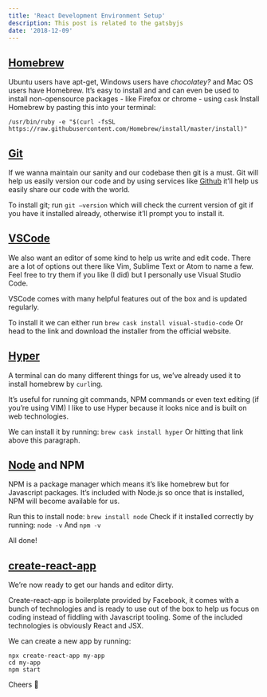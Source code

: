 ```yaml
---
title: 'React Development Environment Setup'
description: This post is related to the gatsbyjs
date: '2018-12-09'
---
```


<!-- ## Table of Contents

- [homebrew](#homebrew)
- [Git](#git)
- [VSCode](#vscode)
- [Hyper](#hyper)
- [Node and NPM](#node-and-npm)
- [create-react-app](#create-react-app) -->

## [Homebrew](https://brew.sh/)

Ubuntu users have apt-get, Windows users have _chocolatey?_ and Mac OS users have Homebrew.
It’s easy to install and and can even be used to install non-opensource packages - like Firefox or chrome - using `cask`
Install Homebrew by pasting this into your terminal:

`/usr/bin/ruby -e "$(curl -fsSL https://raw.githubusercontent.com/Homebrew/install/master/install)"`

## [Git](https://git-scm.com/book/en/v2/Getting-Started-Installing-Git)

If we wanna maintain our sanity and our codebase then git is a must.
Git will help us easily version our code and by using services like [Github](https://github.com/) it’ll help us easily share our code with the world.

To install git; run `git —version` which will check the current version of git if you have it installed already, otherwise it’ll prompt you to install it.

## [VSCode](https://code.visualstudio.com/)

We also want an editor of some kind to help us write and edit code.
There are a lot of options out there like Vim, Sublime Text or Atom to name a few. Feel free to try them if you like (I did) but I personally use Visual Studio Code.

VSCode comes with many helpful features out of the box and is updated regularly.

To install it we can either run
`brew cask install visual-studio-code`
Or head to the link and download the installer from the official website.

## [Hyper](https://hyper.is/)

A terminal can do many different things for us, we’ve already used it to install homebrew by `curl`ing.

It’s useful for running git commands, NPM commands or even text editing (if you’re using VIM)
I like to use Hyper because it looks nice and is built on web technologies.

We can install it by running:
`brew cask install hyper`
Or hitting that link above this paragraph.

## [Node](https://nodejs.org/en/) and NPM

NPM is a package manager which means it’s like homebrew but for Javascript packages. It’s included with Node.js so once that is installed, NPM will become available for us.

Run this to install node:
`brew install node`
Check if it installed correctly by running:
`node -v`
And
`npm -v`

All done!

## [create-react-app](https://github.com/facebook/create-react-app)

We’re now ready to get our hands and editor dirty.

Create-react-app is boilerplate provided by Facebook, it comes with a bunch of technologies and is ready to use out of the box to help us focus on coding instead of fiddling with Javascript tooling.
Some of the included technologies is obviously React and JSX.

We can create a new app by running:

```javascript{numberLines: true}
npx create-react-app my-app
cd my-app
npm start
```

Cheers 🍻
